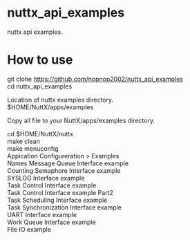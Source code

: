 # nuttx_api_examples

nuttx api examples.   

# How to use   

git clone https://github.com/nopnop2002/nuttx_api_examples   
cd nuttx_api_examples   

Location of nuttx examples directory.   
$HOME/NuttX/apps/examples   

Copy all file to your NuttX/apps/examples directory.   

cd $HOME/NuttX/nuttx   
make clean   
make menuconfig    
Appication Configureration > Examples   
 Names Message Queue Interface example   
 Counting Semaphore Interface example   
 SYSLOG Interface example   
 Task Control Interface example   
 Task Control Interface example Part2   
 Task Scheduling Interface example   
 Task Synchronization Interface example   
 UART Interface example   
 Work Queue Interface example   
 File IO example   
